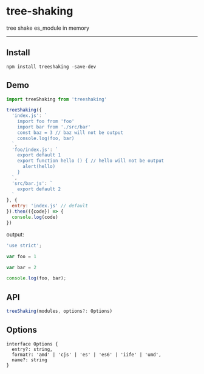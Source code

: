 # tree-shaking

tree shake es_module in memory

---

## Install

```shell
npm install treeshaking -save-dev
```

## Demo

```javascript
import treeShaking from 'treeshaking'

treeShaking({
  'index.js': `
    import foo from 'foo'
    import bar from './src/bar'
    const baz = 3 // baz will not be output
    console.log(foo, bar)
  `,
  'foo/index.js': `
    export default 1
    export function hello () { // hello will not be output
      alert(hello)
    }
  `,
  'src/bar.js': `
    export default 2
  `
}, {
  entry: 'index.js' // default
}).then(({code}) => {
  console.log(code)
})

```

output:

```javascript
'use strict';

var foo = 1

var bar = 2

console.log(foo, bar);
```

## API

```javascript
treeShaking(modules, options?: Options)
```

## Options

```
interface Options {
  entry?: string,
  format?: 'amd' | 'cjs' | 'es' | 'es6' | 'iife' | 'umd',
  name?: string
}
```
